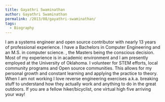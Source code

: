 ```yaml
---
title: Gayathri Swaminathan
author: Gayathri Swaminathan
permalink: /2013/08/gayathri-swaminathan/
tags:
  - Biography
---
```

I am a systems engineer and open source contributor with nearly 13 years of professional experience. I have a Bachelors in Computer Engineering and an M.S. in computer science. , the Masters being the conscious decision. Most of my experience is in academic environment and I am presently employed at the University of Oklahoma. I volunteer for STEM efforts, local community programs and Open source communities. This allows for my personal growth and constant learning and applying the practice to theory. When I am not working I love reverse engineering exercises a.k.a. breaking stuff to understand how they actually work and anything to do in the great outdoors. If you are a fellow hiker/bicyclist, one virtual high five arriving your way!
